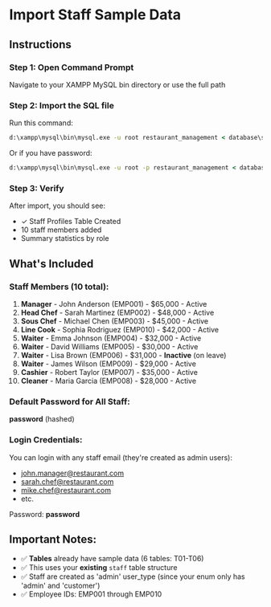 # Import Staff Sample Data

## Instructions

### Step 1: Open Command Prompt
Navigate to your XAMPP MySQL bin directory or use the full path

### Step 2: Import the SQL file
Run this command:

```cmd
d:\xampp\mysql\bin\mysql.exe -u root restaurant_management < database\staff_sample_data.sql
```

Or if you have password:
```cmd
d:\xampp\mysql\bin\mysql.exe -u root -p restaurant_management < database\staff_sample_data.sql
```

### Step 3: Verify
After import, you should see:
- ✓ Staff Profiles Table Created
- 10 staff members added
- Summary statistics by role

## What's Included

### Staff Members (10 total):
1. **Manager** - John Anderson (EMP001) - $65,000 - Active
2. **Head Chef** - Sarah Martinez (EMP002) - $48,000 - Active
3. **Sous Chef** - Michael Chen (EMP003) - $45,000 - Active
4. **Line Cook** - Sophia Rodriguez (EMP010) - $42,000 - Active
5. **Waiter** - Emma Johnson (EMP004) - $32,000 - Active
6. **Waiter** - David Williams (EMP005) - $30,000 - Active
7. **Waiter** - Lisa Brown (EMP006) - $31,000 - **Inactive** (on leave)
8. **Waiter** - James Wilson (EMP009) - $29,000 - Active
9. **Cashier** - Robert Taylor (EMP007) - $35,000 - Active
10. **Cleaner** - Maria Garcia (EMP008) - $28,000 - Active

### Default Password for All Staff:
**password** (hashed)

### Login Credentials:
You can login with any staff email (they're created as admin users):
- john.manager@restaurant.com
- sarah.chef@restaurant.com
- mike.chef@restaurant.com
- etc.

Password: **password**

## Important Notes:
- ✅ **Tables** already have sample data (6 tables: T01-T06)
- ✅ This uses your **existing** `staff` table structure
- ✅ Staff are created as 'admin' user_type (since your enum only has 'admin' and 'customer')
- ✅ Employee IDs: EMP001 through EMP010
